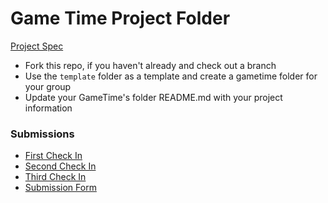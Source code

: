 # Game Time Project Folder
[Project Spec](https://github.com/turingschool/lesson_plans/blob/master/ruby_04-apis_and_scalability/gametime_project.markdown)

* Fork this repo, if you haven't already and check out a branch
* Use the `template` folder as a template and create a gametime folder for your group
* Update your GameTime's folder README.md with your project information

### Submissions

- [First Check In](template/check_in1.markdown)
- [Second Check In](template/check_in2.markdown)
- [Third Check In](template/check_in3.markdown)
- [Submission Form](template/submission_form.markdown)
